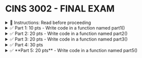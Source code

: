 #  CINS 3002 - FINAL EXAM

<details>
  <summary>
    🚩 Instructions: Read before proceeding
  </summary>

  1. All functions will be defined in functions.py
  2. All classes will be defined in classes.py
  3. All function calls will be made from main()
  4. All exceptions must be handled
  5. Import whatever packages you need
  6. You must do all type conversions as necessary
  7. Files you will need
     - [movies.txt](https://github.com/suchialex/CINS3002-Final/blob/main/movies.txt)
     - [movies.pkl](https://github.com/suchialex/CINS3002-Final/blob/main/movies.pkl)
     - [part4 - inheritance diagram](https://github.com/suchialex/CINS3002-Final/blob/main/Part%204%20-%20Inheritance%20Diagram.pdf)
     - [pretty_print](https://github.com/suchialex/pretty-print/blob/main/suchi_pretty_print.py)
     
</details>


<details>
  <summary>
    ✅ Part 1: 10 pts - Write code in a function named part1()
  </summary>
  
  - Write a while loop that will generate random integer between 4 and 10 until the user presses 0 (zero)
</details>


<details>
  <summary>
    ✅ Part 2: 20 pts - Write code in a function named part2()
  </summary>

  - The file movies.txt has data in the format movie id, movie name, movie year and movie rating separated by `;`
  - read movies.txt into a multidimensional list
  - ask user to provide movie name
  - look for the movie name in the multidimensional list (use case-insensitive comparision)
  - if found,
    - ask user to enter rating (rating must be float value between 2 and 10)
    - change the rating for that movie to the user entered value
  - else, print movie not found
  - write the updated list to a new file named movies2.txt in the same `;` delimited format
  - Handle any and all exceptions
</details>


<details>
  <summary>
    ✅ Part 3: 20 pts - Write code in a function named part3()
  </summary>

  Dictionary Structure: movies.pkl stores a nested dictionary  
  - the keys of this dictionary are movie IDs in `string` format
  - the value is a dictionary as follows
    - `name` -> movie_name (string)
    - `year` -> movie_year (string)
    - `rating` -> movie_rating (string)
    - `cast` -> the cast of the movie (set) 

<details>
  <summary>
    Operations
  </summary>

  1. Unpickle the movies.pkl file which has a dictionary (2 pts) 
  2. For the movie Shawshank Redemption, add a new key/value pair, key is `cast` and value is a set with two elements `Morgan Freeman` and `Tim Robbins` (4 pts)
  3. Change Forrest Gump year to 1994 (make sure you conform to the existing datatypes) and add actor Gary Sinise to the cast (make sure you don't erase any existing cast) (4 pts)
  4. Change all movie ratings' datatypes (if available) to floats (4 pts)
  5. Ask the user to input a movie name, if found (case-insensitive search), ask the user to enter one cast and add the new cast to the movie, without erasing any previous cast. The new cast name must have first letter of each word capitalized. (4 pts)
  6. Pickle the modified dictionary to `movies2.pkl` (2 pts) 
</details>
  
</details>


<details>
  <summary>
    ✅ Part 4: 30 pts
  </summary>

- In `classes.py`, create three classes using the diagram provided in part4 - inheritance diagram (20 pts)  

- In `functions.py` in part4() function body
  1.	Create four variables id = `3045`, name = `Harry Wilks`, cert_level = `AUD-L1`, salary = `75000` (Choose your data types) (1 pt)
  2.	Create new pilot object using the above variables, and name it pilot1 (1 pt)  
  4.	Change pilot1’s salary to 85000 (1 pt)
  5.	Get pilot1’s cert_level and print it (1 pt)
  6.	Print all the details of pilot1 (1 pt)    
  
  7.	Create new mechanic object, name it mechanic1 using id = `3980`, name = `Ian West`, salary = `55000`, specialization = `aerofoil` (1 pt)
  8.	Change mechanic1’s specialization to `wing engineering` (1 pt)
  9.	Get mechanic1’s name and print it (1 pt)
  10.	Print all the details of mechanic1 (1 pt)

</details>


<details>
  <summary>
    ✅ **Part 5: 20 pts** - Write code in a function named part5()
  </summary>

- Connect to the database movies.db (1 pt)
- Write a CREATE statement that creates a table named movies with 4 columns (you may choose the names for the columns)
  - id is an integer and a primary key
  - name is string
  - year is integer
  - rating is float
- it should not raise any exception (2 pts)
- Open the file movies.txt and read it and insert that data into the table you created using INSERT statements (After executing correctly, comment out just this code) (4 pts)
- (🚩 If you couldn't get the above code to working then you will not have any data to proceed with the following queries - you may download [movies.db](https://github.com/suchialex/CINS3002-Final/blob/main/movies.db))
- (If you are using the db file provided by me, the column names are MovieID, MovieName, MovieYear and MovieRating)
- Display all the movie data in a nice tabular format sorted by name (3 pts)
- Display the lowest rating (2 pts)
- Display the year of the most recent movie (2 pts)
- Change the rating of the movie, The Good the Bad and the Ugly to 10 (2 pts)
- Change the year of Forrest Gump to 1994 (2 pts)
- Delete any movies who have rating lower than 9 and print how many were deleted (2 pts)
- Close the connection (1 pt)

</details>




